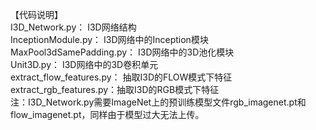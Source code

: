 【代码说明】  
I3D_Network.py： I3D网络结构  
InceptionModule.py： I3D网络中的Inception模块  
MaxPool3dSamePadding.py： I3D网络中的3D池化模块  
Unit3D.py： I3D网络中的3D卷积单元  
extract_flow_features.py： 抽取I3D的FLOW模式下特征  
extract_rgb_features.py：抽取I3D的RGB模式下特征  
注：I3D_Network.py需要ImageNet上的预训练模型文件rgb_imagenet.pt和flow_imagenet.pt，同样由于模型过大无法上传。  
